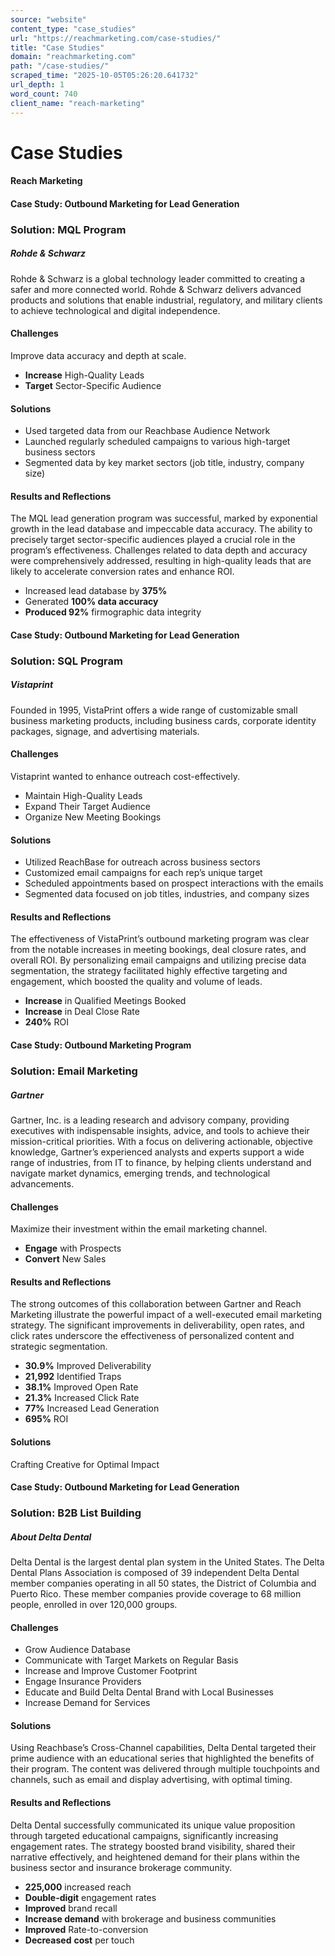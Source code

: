 ```yaml
---
source: "website"
content_type: "case_studies"
url: "https://reachmarketing.com/case-studies/"
title: "Case Studies"
domain: "reachmarketing.com"
path: "/case-studies/"
scraped_time: "2025-10-05T05:26:20.641732"
url_depth: 1
word_count: 740
client_name: "reach-marketing"
---
```


# Case Studies

#### Reach Marketing

#### Case Study: Outbound Marketing for Lead Generation

### Solution: MQL Program

##### Rohde & Schwarz

Rohde & Schwarz is a global technology leader committed to creating a safer and more connected world. Rohde & Schwarz delivers advanced products and solutions that enable industrial, regulatory, and military clients to achieve technological and digital independence.

#### Challenges

Improve data accuracy and depth at scale.

*   **Increase** High-Quality Leads
*   **Target** Sector-Specific Audience

#### Solutions

*   Used targeted data from our Reachbase Audience Network
*   Launched regularly scheduled campaigns to various high-target business sectors
*   Segmented data by key market sectors (job title, industry, company size)

#### Results and Reflections

The MQL lead generation program was successful, marked by exponential growth in the lead database and impeccable data accuracy. The ability to precisely target sector-specific audiences played a crucial role in the program’s effectiveness. Challenges related to data depth and accuracy were comprehensively addressed, resulting in high-quality leads that are likely to accelerate conversion rates and enhance ROI.

*   Increased lead database by **375%**
*   Generated **100% data accuracy**
*   **Produced 92%** firmographic data integrity

#### Case Study: Outbound Marketing for Lead Generation

### Solution: SQL Program

##### Vistaprint

Founded in 1995, VistaPrint offers a wide range of customizable small business marketing products, including business cards, corporate identity packages, signage, and advertising materials.

#### Challenges

Vistaprint wanted to enhance outreach cost-effectively.

*   Maintain High-Quality Leads
*   Expand Their Target Audience
*   Organize New Meeting Bookings

#### Solutions

*   Utilized ReachBase for outreach across business sectors
*   Customized email campaigns for each rep’s unique target
*   Scheduled appointments based on prospect interactions with the emails
*   Segmented data focused on job titles, industries, and company sizes

#### Results and Reflections

The effectiveness of VistaPrint’s outbound marketing program was clear from the notable increases in meeting bookings, deal closure rates, and overall ROI. By personalizing email campaigns and utilizing precise data segmentation, the strategy facilitated highly effective targeting and engagement, which boosted the quality and volume of leads.

*   **Increase** in Qualified Meetings Booked
*   **Increase** in Deal Close Rate
*   **240%** ROI

#### Case Study: Outbound Marketing Program

### Solution: Email Marketing

##### Gartner

Gartner, Inc. is a leading research and advisory company, providing executives with indispensable insights, advice, and tools to achieve their mission-critical priorities. With a focus on delivering actionable, objective knowledge, Gartner’s experienced analysts and experts support a wide range of industries, from IT to finance, by helping clients understand and navigate market dynamics, emerging trends, and technological advancements.

#### Challenges

Maximize their investment within the email marketing channel.

*   **Engage** with Prospects
*   **Convert** New Sales

#### Results and Reflections

The strong outcomes of this collaboration between Gartner and Reach Marketing illustrate the powerful impact of a well-executed email marketing strategy. The significant improvements in deliverability, open rates, and click rates underscore the effectiveness of personalized content and strategic segmentation.

*   **30.9%** Improved Deliverability
*   **21,992** Identified Traps
*   **38.1%** Improved Open Rate
*   **21.3%** Increased Click Rate
*   **77%** Increased Lead Generation
*   **695%** ROI

#### Solutions

Crafting Creative for Optimal Impact

#### Case Study: Outbound Marketing for Lead Generation

### Solution: B2B List Building

##### About Delta Dental

Delta Dental is the largest dental plan system in the United States. The Delta Dental Plans Association is composed of 39 independent Delta Dental member companies operating in all 50 states, the District of Columbia and Puerto Rico. These member companies provide coverage to 68 million people, enrolled in over 120,000 groups.

#### Challenges

*   Grow Audience Database
*   Communicate with Target Markets on Regular Basis
*   Increase and Improve Customer Footprint
*   Engage Insurance Providers
*   Educate and Build Delta Dental Brand with Local Businesses
*   Increase Demand for Services

#### Solutions

Using Reachbase’s Cross-Channel capabilities, Delta Dental targeted their prime audience with an educational series that highlighted the benefits of their program. The content was delivered through multiple touchpoints and channels, such as email and display advertising, with optimal timing.

#### Results and Reflections

Delta Dental successfully communicated its unique value proposition through targeted educational campaigns, significantly increasing engagement rates. The strategy boosted brand visibility, shared their narrative effectively, and heightened demand for their plans within the business sector and insurance brokerage community.

*   **225,000** increased reach
*   **Double-digit** engagement rates
*   **Improved** brand recall
*   **Increase demand** with brokerage and business communities
*   **Improved** Rate-to-conversion
*   **Decreased** **cost** per touch